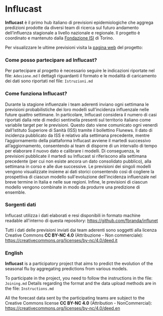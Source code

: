 # Influcast 

__Influcast__ è il primo hub italiano di previsioni epidemiologiche che aggrega predizioni prodotte da diversi team di ricerca sul futuro andamento dell’influenza stagionale a livello nazionale e regionale. Il progetto è coordinato e mantenuto dalla [Fondazione ISI](https://www.isi.it/en/home) di Torino.

Per visualizzare le ultime previsioni visita la [pagina web](https://influcast.org/it/project/) del progetto: 

### Come posso partecipare ad Influcast?
Per partecipare al progetto è necessario seguire le indicazioni riportate nel file: `Adesione.md`
I dettagli riguardanti il formato e le modalità di caricamento dei dati sono riportati nel file: `Istruzioni.md`

### Come funziona Influcast? 
Durante la stagione influenzale i team aderenti inviano ogni settimana le previsioni probabilistiche dei loro modelli sull’incidenza influenzale nelle future quattro settimane. In particolare, Influcast considera il numero di casi riportati dalla rete di medici sentinella presenti sul territorio italiano come variabile target per le previsioni. Questo dato viene comunicato ogni venerdì dall’Istituto Superiore di Sanità (ISS) tramite il bollettino Flunews. Il dato di incidenza pubblicato da ISS è relativo alla settimana precedente, mentre l’aggiornamento della piattaforma Influcast avviene il martedì successivo all’aggiornamento, consentendo ai team di disporre di un intervallo di tempo per elaborare il nuovo dato e calibrare i modelli. Di conseguenza, le previsioni pubblicate il martedì su Influcast si riferiscono alla settimana precedente (per cui non esiste ancora un dato consolidato pubblico), alla settimana in corso e alle due successive.
Le previsioni dei singoli modelli vengono visualizzate insieme ai dati storici consentendo così di cogliere la prospettiva di ciascun modello sull'evoluzione dell'incidenza influenzale nel breve termine in Italia e nelle sue regioni. Infine, le previsioni di ciascun modello vengono combinate in modo da produrre una predizione di ensemble.


### Sorgenti dati
Influcast utilizza i dati elaborati e resi disponibili in formato machine readable all'interno di questa repository: https://github.com/fbranda/influnet


Tutti i dati delle previsioni inviati dai team aderenti sono soggetti alla licenza Creative Commons __CC BY-NC 4.0__ (Attribuzione - Non commerciale): https://creativecommons.org/licenses/by-nc/4.0/deed.it

### English

__Influcast__ is a participatory project that aims to predict the evolution of the seasonal flu by aggregating predictions from various models.

To participate in the project, you need to follow the instructions in the file: `Joining.md`
Details regarding the format and the data upload methods are in the file: `Instructions.md`

All the forecast data sent by the participating teams are subject to the Creative Commons license __CC BY-NC 4.0__ (Attribution - NonCommercial): https://creativecommons.org/licenses/by-nc/4.0/deed.en
